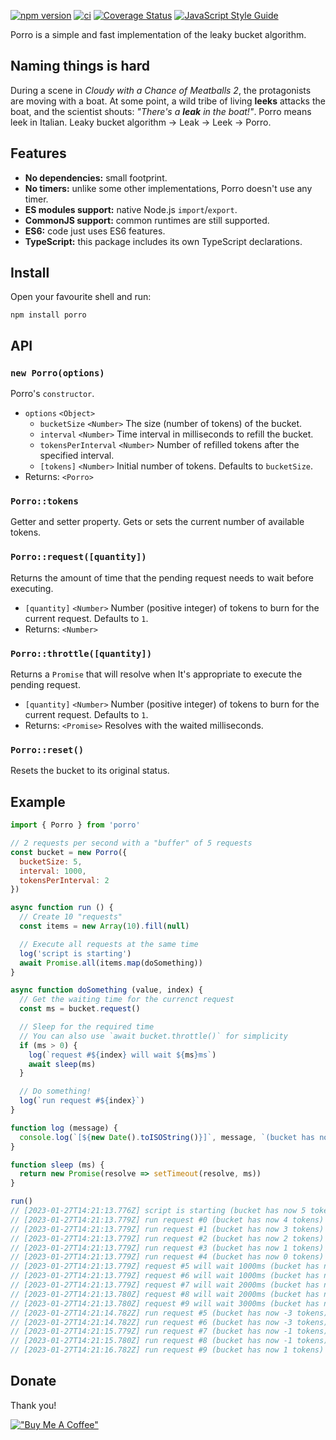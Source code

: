 [![npm version](https://badge.fury.io/js/porro.svg)](https://badge.fury.io/js/porro)
[![ci](https://github.com/greguz/porro/actions/workflows/ci.yaml/badge.svg?branch=master)](https://github.com/greguz/porro/actions/workflows/ci.yaml)
[![Coverage Status](https://coveralls.io/repos/github/greguz/porro/badge.svg?branch=master)](https://coveralls.io/github/greguz/porro?branch=master)
[![JavaScript Style Guide](https://img.shields.io/badge/code_style-standard-brightgreen.svg)](https://standardjs.com)

Porro is a simple and fast implementation of the leaky bucket algorithm.

## Naming things is hard

During a scene in _Cloudy with a Chance of Meatballs 2_, the protagonists are moving with a boat. At some point, a wild tribe of living **leeks** attacks the boat, and the scientist shouts: _"There's a **leak** in the boat!"_. Porro means leek in Italian. Leaky bucket algorithm -> Leak -> Leek -> Porro.

## Features

- **No dependencies:** small footprint.
- **No timers:** unlike some other implementations, Porro doesn't use any timer.
- **ES modules support:** native Node.js `import`/`export`.
- **CommonJS support:** common runtimes are still supported.
- **ES6:** code just uses ES6 features.
- **TypeScript:** this package includes its own TypeScript declarations.

## Install

Open your favourite shell and run:

```
npm install porro
```

## API

### `new Porro(options)`

Porro's `constructor`.

- `options` `<Object>`
  - `bucketSize` `<Number>` The size (number of tokens) of the bucket.
  - `interval` `<Number>` Time interval in milliseconds to refill the bucket.
  - `tokensPerInterval` `<Number>` Number of refilled tokens after the specified interval.
  - `[tokens]` `<Number>` Initial number of tokens. Defaults to `bucketSize`.
- Returns: `<Porro>`

### `Porro::tokens`

Getter and setter property. Gets or sets the current number of available tokens.

### `Porro::request([quantity])`

Returns the amount of time that the pending request needs to wait before executing.

- `[quantity]` `<Number>` Number (positive integer) of tokens to burn for the current request. Defaults to `1`.
- Returns: `<Number>`

### `Porro::throttle([quantity])`

Returns a `Promise` that will resolve when It's appropriate to execute the pending request.

- `[quantity]` `<Number>` Number (positive integer) of tokens to burn for the current request. Defaults to `1`.
- Returns: `<Promise>` Resolves with the waited milliseconds.

### `Porro::reset()`

Resets the bucket to its original status.

## Example

```javascript
import { Porro } from 'porro'

// 2 requests per second with a "buffer" of 5 requests
const bucket = new Porro({
  bucketSize: 5,
  interval: 1000,
  tokensPerInterval: 2
})

async function run () {
  // Create 10 "requests"
  const items = new Array(10).fill(null)

  // Execute all requests at the same time
  log('script is starting')
  await Promise.all(items.map(doSomething))
}

async function doSomething (value, index) {
  // Get the waiting time for the currenct request
  const ms = bucket.request()

  // Sleep for the required time
  // You can also use `await bucket.throttle()` for simplicity
  if (ms > 0) {
    log(`request #${index} will wait ${ms}ms`)
    await sleep(ms)
  }

  // Do something!
  log(`run request #${index}`)
}

function log (message) {
  console.log(`[${new Date().toISOString()}]`, message, `(bucket has now ${bucket.tokens} tokens)`)
}

function sleep (ms) {
  return new Promise(resolve => setTimeout(resolve, ms))
}

run()
// [2023-01-27T14:21:13.776Z] script is starting (bucket has now 5 tokens)
// [2023-01-27T14:21:13.779Z] run request #0 (bucket has now 4 tokens)
// [2023-01-27T14:21:13.779Z] run request #1 (bucket has now 3 tokens)
// [2023-01-27T14:21:13.779Z] run request #2 (bucket has now 2 tokens)
// [2023-01-27T14:21:13.779Z] run request #3 (bucket has now 1 tokens)
// [2023-01-27T14:21:13.779Z] run request #4 (bucket has now 0 tokens)
// [2023-01-27T14:21:13.779Z] request #5 will wait 1000ms (bucket has now -1 tokens)
// [2023-01-27T14:21:13.779Z] request #6 will wait 1000ms (bucket has now -2 tokens)
// [2023-01-27T14:21:13.779Z] request #7 will wait 2000ms (bucket has now -3 tokens)
// [2023-01-27T14:21:13.780Z] request #8 will wait 2000ms (bucket has now -4 tokens)
// [2023-01-27T14:21:13.780Z] request #9 will wait 3000ms (bucket has now -5 tokens)
// [2023-01-27T14:21:14.782Z] run request #5 (bucket has now -3 tokens)
// [2023-01-27T14:21:14.782Z] run request #6 (bucket has now -3 tokens)
// [2023-01-27T14:21:15.779Z] run request #7 (bucket has now -1 tokens)
// [2023-01-27T14:21:15.780Z] run request #8 (bucket has now -1 tokens)
// [2023-01-27T14:21:16.782Z] run request #9 (bucket has now 1 tokens)
```

## Donate

Thank you!

[!["Buy Me A Coffee"](https://www.buymeacoffee.com/assets/img/custom_images/orange_img.png)](https://www.buymeacoffee.com/greguz)
